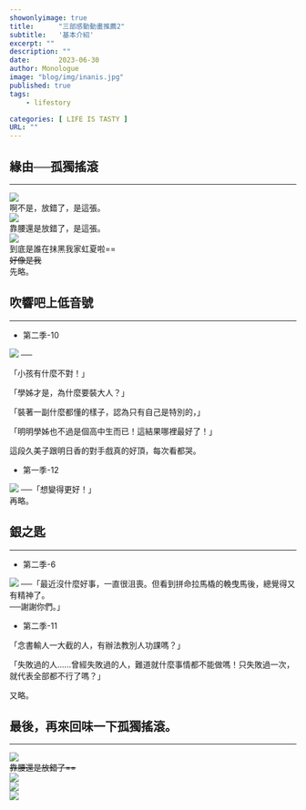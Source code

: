 ```yaml
---
showonlyimage: true
title:      "三部感動動畫推薦2"
subtitle:   '基本介紹'
excerpt: ""
description: ""
date:       2023-06-30
author: Monologue    
image: "blog/img/inanis.jpg"
published: true 
tags:
    - lifestory

categories: [ LIFE IS TASTY ]
URL: ""
---
```


## 緣由──孤獨搖滾
---
![](/blog/sketch/d67-1.jpg)  
啊不是，放錯了，是這張。  
![](https://i.imgur.com/ZHTS1Jb.jpg)  
靠腰還是放錯了，是這張。  
![](/blog/post/bocchi/1295566.png)  
到底是誰在抹黑我家虹夏啦==  
~~好像是我~~  
先略。  
## 吹響吧上低音號 
***
* 第二季-10  
  
[![](https://i.imgur.com/i8qtUrV.jpeg)](https://www.youtube.com/watch?v=d1okefQMIv4&ab_channel=g6m3kimo) ──  
  
「小孩有什麼不對！」  
  
「學姊才是，為什麼要裝大人？」  
  
「裝著一副什麼都懂的樣子，認為只有自己是特別的，」  
  
「明明學姊也不過是個高中生而已！這結果哪裡最好了！」  
  
  
這段久美子跟明日香的對手戲真的好頂，每次看都哭。  
* 第一季-12  
  
[![](https://p9.itc.cn/images01/20210422/fc7ba7b2dc0641419906b2bf88e6ea89.png)](https://www.youtube.com/watch?v=2-gulRfv428&ab_channel=Kermiar) ──「想變得更好！」  
再略。  
## 銀之匙
***
* 第二季-6  
  
[![](http://img.youtube.com/vi/0Jq3v9izcbc/maxresdefault.jpg)](https://www.youtube.com/watch?v=0Jq3v9izcbc&ab_channel=SilverSpoon%E9%8A%80%E3%81%AE%E5%8C%99-GinnoSaji) ──「最近沒什麼好事，一直很沮喪。但看到拼命拉馬橇的輓曳馬後，總覺得又有精神了。  
──謝謝你們。」    
* 第二季-11  
  
「念書輸人一大截的人，有辦法教別人功課嗎？」  
  
「失敗過的人......曾經失敗過的人，難道就什麼事情都不能做嗎！只失敗過一次，就代表全部都不行了嗎？」  
  
又略。  

## 最後，再來回味一下孤獨搖滾。  
***
![](/blog/sketch/d67-1.jpg)  
~~靠腰還是放錯了==~~  
![](/blog/post/bocchi/1293921.png)  
![](/blog/post/bocchi/1304191.jpeg)  
![](/blog/post/bocchi/1304192.jpeg)  


<!--more-->
